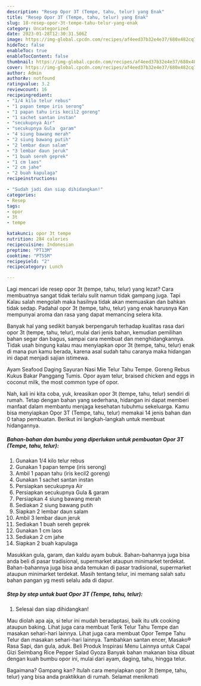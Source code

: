 ```yaml
---
description: "Resep Opor 3T (Tempe, tahu, telur) yang Enak"
title: "Resep Opor 3T (Tempe, tahu, telur) yang Enak"
slug: 18-resep-opor-3t-tempe-tahu-telur-yang-enak
category: Uncategorized
date: 2023-01-28T12:30:31.506Z
image: https://img-global.cpcdn.com/recipes/af4eed37b32e4e37/680x482cq70/opor-3t-tempe-tahu-telur-foto-resep-utama.jpg
hideToc: false
enableToc: true
enableTocContent: false
thumbnail: https://img-global.cpcdn.com/recipes/af4eed37b32e4e37/680x482cq70/opor-3t-tempe-tahu-telur-foto-resep-utama.jpg
cover: https://img-global.cpcdn.com/recipes/af4eed37b32e4e37/680x482cq70/opor-3t-tempe-tahu-telur-foto-resep-utama.jpg
author: Admin
authorAv: notfound
ratingvalue: 3.2
reviewcount: 16
recipeingredient:
- "1/4 kilo telur rebus"
- "1 papan tempe iris serong"
- "1 papan tahu iris kecil2 goreng"
- "1 sachet santan instan"
- "secukupnya Air"
- "secukupnya Gula  garam"
- "4 siung bawang merah"
- "2 siung bawang putih"
- "2 lembar daun salam"
- "3 lembar daun jeruk"
- "1 buah sereh geprek"
- "1 cm laos"
- "2 cm jahe"
- "2 buah kapulaga"
recipeinstructions:

- "Sudah jadi dan siap dihidangkan!"
categories:
- Resep
tags:
- opor
- 3t
- tempe

katakunci: opor 3t tempe 
nutrition: 284 calories
recipecuisine: Indonesian
preptime: "PT13M"
cooktime: "PT55M"
recipeyield: "2"
recipecategory: Lunch

---
```



Lagi mencari ide resep opor 3t (tempe, tahu, telur) yang lezat? Cara membuatnya sangat tidak terlalu sulit namun tidak gampang juga. Tapi Kalau salah mengolah maka hasilnya tidak akan memuaskan dan bahkan tidak sedap. Padahal opor 3t (tempe, tahu, telur) yang enak harusnya Kan mempunyai aroma dan rasa yang dapat memancing selera kita.


Banyak hal yang sedikit banyak berpengaruh terhadap kualitas rasa dari opor 3t (tempe, tahu, telur), mulai dari jenis bahan, kemudian pemilihan bahan segar dan bagus, sampai cara membuat dan menghidangkannya. Tidak usah bingung kalau mau menyiapkan opor 3t (tempe, tahu, telur) enak di mana pun kamu berada, karena asal sudah tahu caranya maka hidangan ini dapat menjadi sajian istimewa.

Ayam Seafood Daging Sayuran Nasi Mie Telur Tahu Tempe. Goreng Rebus Kukus Bakar Panggang Tumis. Opor ayam telur, braised chicken and eggs in coconut milk, the most common type of opor.


Nah, kali ini kita coba, yuk, kreasikan opor 3t (tempe, tahu, telur) sendiri di rumah. Tetap dengan bahan yang sederhana, hidangan ini dapat memberi manfaat dalam membantu menjaga kesehatan tubuhmu sekeluarga. Kamu bisa menyiapkan Opor 3T (Tempe, tahu, telur) memakai 14 jenis bahan dan 0 tahap pembuatan. Berikut ini langkah-langkah untuk membuat hidangannya.

<!--inarticleads1-->

##### Bahan-bahan dan bumbu yang diperlukan untuk pembuatan Opor 3T (Tempe, tahu, telur):

1. Gunakan 1/4 kilo telur rebus
1. Gunakan 1 papan tempe (iris serong)
1. Ambil 1 papan tahu (iris kecil2 goreng)
1. Gunakan 1 sachet santan instan
1. Persiapkan secukupnya Air
1. Persiapkan secukupnya Gula &amp; garam
1. Persiapkan 4 siung bawang merah
1. Sediakan 2 siung bawang putih
1. Siapkan 2 lembar daun salam
1. Ambil 3 lembar daun jeruk
1. Sediakan 1 buah sereh geprek
1. Gunakan 1 cm laos
1. Sediakan 2 cm jahe
1. Siapkan 2 buah kapulaga


Masukkan gula, garam, dan kaldu ayam bubuk. Bahan-bahannya juga bisa anda beli di pasar tradisional, supermarket ataupun minimarket terdekat. Bahan-bahannya juga bisa anda temukan di pasar tradisional, supermarket ataupun minimarket terdekat. Masih tentang telur, ini memang salah satu bahan pangan yg mesti selalu ada di dapur. 

<!--inarticleads2-->

##### Step by step untuk buat Opor 3T (Tempe, tahu, telur):


1. Selesai dan siap dihidangkan!

Mau diolah apa aja, si telur ini mudah beradaptasi, baik itu utk cooking ataupun baking. Lihat juga cara membuat Terik Telur Tahu Tempe dan masakan sehari-hari lainnya. Lihat juga cara membuat Opor Tempe Tahu Telur dan masakan sehari-hari lainnya. Tambahkan santan encer, Masako® Rasa Sapi, dan gula, aduk. Beli Produk Inspirasi Menu Lainnya untuk Capai Gizi Seimbang Rice Pepper Salad Gyoza Banyak bahan makanan bisa dibuat dengan kuah bumbu opor ini, mulai dari ayam, daging, tahu, hingga telur. 

Bagaimana? Gampang kan? Itulah cara menyiapkan opor 3t (tempe, tahu, telur) yang bisa anda praktikkan di rumah. Selamat menikmati

